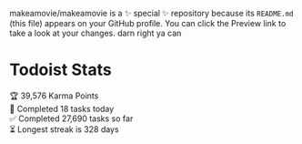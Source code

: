 makeamovie/makeamovie is a ✨ special ✨ repository because its `README.md` (this file) appears on your GitHub profile.
You can click the Preview link to take a look at your changes. darn right ya can

# Todoist Stats

<!-- TODO-IST:START -->
🏆  39,576 Karma Points           
🌸  Completed 18 tasks today           
✅  Completed 27,690 tasks so far           
⏳  Longest streak is 328 days
<!-- TODO-IST:END -->